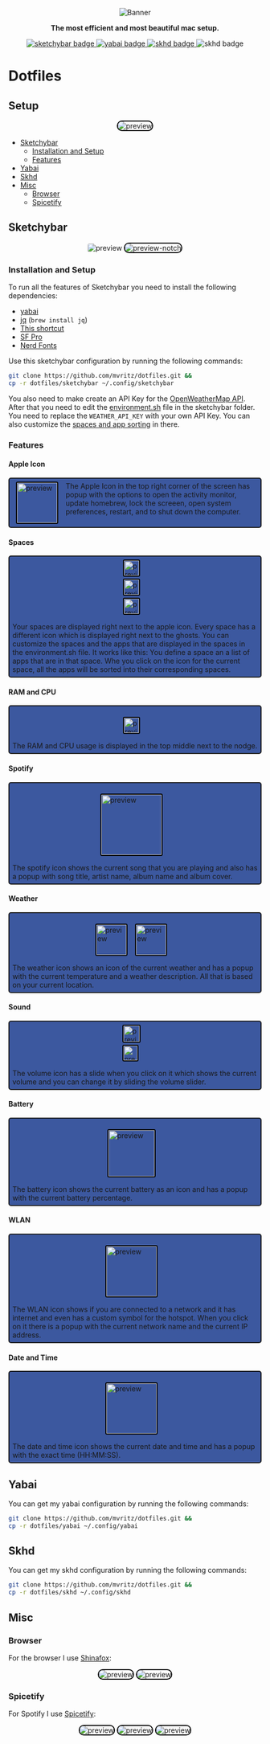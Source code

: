 <p align="center">
  <img src="assets/dotfiles.png" alt="Banner">
</p>
<p align="center">
  <b>The most efficient and most beautiful mac setup.</b>
</p>
<p align="center">
  <a href="https://github.com/FelixKratz/SketchyBar">
    <img src="https://img.shields.io/badge/sketchybar-BB96F8" alt="sketchybar badge">
  </a>
  <a href="/github.com/koekeishiya/yabai">
    <img src="https://img.shields.io/badge/yabai-BB96F8" alt="yabai badge">
  </a>
  <a href="/github.com/koekeishiya/skhd">
    <img src="https://img.shields.io/badge/skhd-BB96F8" alt="skhd badge">
  </a>
  <img src="https://img.shields.io/badge/mac--setup-BB96F8" alt="skhd badge">
</p>

# Dotfiles

## Setup

<p align="center">
  <img src="assets/sketchybar/preview.png" alt="preview" style="border: 2px solid #000; border-radius: 10px;" />
</p>

- [Sketchybar](#sketchybar)
    - [Installation and Setup](#installation-and-setup)
    - [Features](#features)
- [Yabai](#yabai)
- [Skhd](#skhd)
- [Misc](#misc)
    - [Browser](#browser)
    - [Spicetify](#spicetify)

## Sketchybar

<p align="center">
  <img src="assets/sketchybar/sketchybar.png" alt="preview" style="border-radius: 3px;" />
  <img src="assets/sketchybar/sketchybar-nodge.png" alt="preview-notch" style="border: 2px solid #000; border-radius: 10px;" />
</p>

### Installation and Setup

To run all the features of Sketchybar you need to install the following dependencies:

- [yabai](https://github.com/koekeishiya/yabai)
- [jq](https://jqlang.github.io/jq/) (`brew install jq`)
- [This shortcut](https://www.icloud.com/shortcuts/faa5f880cf19481984e9cef20c225a58)
- [SF Pro](https://developer.apple.com/fonts/)
- [Nerd Fonts](https://www.nerdfonts.com/font-downloads)

Use this sketchybar configuration by running the following commands:

```bash
git clone https://github.com/mvritz/dotfiles.git &&
cp -r dotfiles/sketchybar ~/.config/sketchybar
```

You also need to make create an API Key for the [OpenWeatherMap API](https://openweathermap.org/api). After that you
need to edit the [environment.sh](sketchybar/environment.sh) file in the sketchybar folder. You need to replace
the `WEATHER_API_KEY` with your own API Key. You can also customize the [spaces and app sorting](#spaces) in
there.

### Features

#### Apple Icon

<p style="display: flex; align-items: start; border: 2px solid; border-radius: 5px; padding: 6px; background-color: #3C589F">
  <img width="80" src="assets/sketchybar/apple.png" alt="preview" style="border: 2px solid black; border-radius: 3px; margin-right: 15px; margin-left: 7px" />
  The Apple Icon in the top right corner of the screen has popup with the options to open the activity monitor, update homebrew, 
  lock the screeen, open system preferences, restart, and to shut down the computer.
</p>

#### Spaces

<div style="display: flex; flex-direction: column; align-items: center; border: 2px solid; border-radius: 5px; padding: 6px; background-color: #3C589F">
  <div style="display: flex; flex-direction: column; gap: 4px; margin-bottom: 15px">
    <img height="30" src="assets/sketchybar/space-0.png" alt="preview" style="border: 2px solid black; border-radius: 3px; margin-right: 15px" />
    <img height="30" src="assets/sketchybar/space-1.png" alt="preview" style="border: 2px solid black; border-radius: 3px; margin-right: 15px" />
    <img height="30" src="assets/sketchybar/space-2.png" alt="preview" style="border: 2px solid black; border-radius: 3px; margin-right: 15px" />
  </div>
  <div style="display: flex; flex-direction: row; width: 100%; align-items: start">
    Your spaces are displayed right next to the apple icon. Every space has a different icon which is displayed right next to the ghosts. You can customize the 
    spaces and the apps that are displayed in the spaces in the environment.sh file. It works like this: You define a space an a list of apps
    that are in that space. Whe you click on the icon for the current space, all the apps will be sorted into their corresponding spaces.
  </div>
</div>

#### RAM and CPU

<div style="display: flex; flex-direction: column; align-items: center; border: 2px solid; border-radius: 5px; padding: 6px; background-color: #3C589F">
  <div style="display: flex; flex-direction: column; margin-bottom: 15px; margin-top: 15px">
    <img height="30" src="assets/sketchybar/cpu-ram.png" alt="preview" style="border: 2px solid black; border-radius: 3px; margin-right: 15px" />
  </div>
  <div style="display: flex; flex-direction: row; width: 100%; align-items: start">
    The RAM and CPU usage is displayed in the top middle next to the nodge.
  </div>
</div>

#### Spotify

<div style="display: flex; flex-direction: column; align-items: center; border: 2px solid; border-radius: 5px; padding: 6px; background-color: #3C589F">
  <div style="display: flex; flex-direction: column; margin-bottom: 15px; margin-top: 15px">
    <img height="120" src="assets/sketchybar/spotify.png" alt="preview" style="border: 2px solid black; border-radius: 3px; margin-right: 15px" />
  </div>
  <div style="display: flex; flex-direction: row; width: 100%; align-items: start">
    The spotify icon shows the current song that you are playing and also has a popup with song title, artist name, album name and album cover.
  </div>
</div>

#### Weather

<div style="display: flex; flex-direction: column; align-items: center; border: 2px solid; border-radius: 5px; padding: 6px; background-color: #3C589F">
  <div style="display: flex; flex-direction: row; margin-bottom: 15px; margin-top: 15px">
    <img height="60" src="assets/sketchybar/weather-0.png" alt="preview" style="border: 2px solid black; border-radius: 3px; margin-right: 15px" />
    <img height="60" src="assets/sketchybar/weather-1.png" alt="preview" style="border: 2px solid black; border-radius: 3px; margin-right: 15px" />
  </div>
  <div style="display: flex; flex-direction: row; width: 100%; align-items: start">
    The weather icon shows an icon of the current weather and has a popup with the current temperature and a weather description. All that is based on your current location.
  </div>
</div>

#### Sound

<div style="display: flex; flex-direction: column; align-items: center; border: 2px solid; border-radius: 5px; padding: 6px; background-color: #3C589F">
  <div style="display: flex; flex-direction: column; gap: 4px; margin-bottom: 15px">
    <img height="32" src="assets/sketchybar/vol-0.png" alt="preview" style="border: 2px solid black; border-radius: 3px; margin-right: 15px" />
    <img height="28.5" src="assets/sketchybar/vol-1.png" alt="preview" style="border: 2px solid black; border-radius: 3px; margin-right: 15px" />
  </div>
  <div style="display: flex; flex-direction: row; width: 100%; align-items: start">
    The volume icon has a slide when you click on it which shows the current volume and you can change it by sliding the volume slider.
  </div>
</div>

#### Battery

<div style="display: flex; flex-direction: column; align-items: center; border: 2px solid; border-radius: 5px; padding: 6px; background-color: #3C589F">
  <div style="display: flex; flex-direction: column; margin-bottom: 15px; margin-top: 15px">
    <img height="92" src="assets/sketchybar/battery.png" alt="preview" style="border: 2px solid black; border-radius: 3px; margin-right: 15px" />
  </div>
  <div style="display: flex; flex-direction: row; width: 100%; align-items: start">
    The battery icon shows the current battery as an icon and has a popup with the current battery percentage.
  </div>
</div>

#### WLAN

<div style="display: flex; flex-direction: column; align-items: center; border: 2px solid; border-radius: 5px; padding: 6px; background-color: #3C589F">
  <div style="display: flex; flex-direction: column; margin-bottom: 15px; margin-top: 15px">
    <img height="100" src="assets/sketchybar/wlan.png" alt="preview" style="border: 2px solid black; border-radius: 3px; margin-right: 15px" />
  </div>
  <div style="display: flex; flex-direction: row; width: 100%; align-items: start">
    The WLAN icon shows if you are connected to a network and it has internet and even has a custom symbol for the hotspot. When you click on it there is
    a popup with the current network name and the current IP address.
  </div>
</div>

#### Date and Time

<div style="display: flex; flex-direction: column; align-items: center; border: 2px solid; border-radius: 5px; padding: 6px; background-color: #3C589F">
  <div style="display: flex; flex-direction: column; margin-bottom: 15px; margin-top: 15px">
    <img height="100" src="assets/sketchybar/datetime.png" alt="preview" style="border: 2px solid black; border-radius: 3px; margin-right: 15px" />
  </div>
  <div style="display: flex; flex-direction: row; width: 100%; align-items: start">
    The date and time icon shows the current date and time and has a popup with the exact time (HH:MM:SS).
  </div>
</div>

## Yabai

You can get my yabai configuration by running the following commands:

```bash
git clone https://github.com/mvritz/dotfiles.git &&
cp -r dotfiles/yabai ~/.config/yabai
```

## Skhd

You can get my skhd configuration by running the following commands:

```bash
git clone https://github.com/mvritz/dotfiles.git &&
cp -r dotfiles/skhd ~/.config/skhd
```

## Misc

### Browser

For the browser I use [Shinafox](https://github.com/Shina-SG/Shina-Fox):

<p align="center">
  <img src="assets/browser/shinafox-1.png" alt="preview" style="border: 2px solid #000; border-radius: 10px;" />
  <img src="assets/browser/shinafox-0.png" alt="preview" style="border: 2px solid #000; border-radius: 10px;" />
</p>

### Spicetify

For Spotify I use [Spicetify](https://spicetify.app/):

<p align="center">
  <img src="assets/music/spicetify-0.png" alt="preview" style="border: 2px solid #000; border-radius: 10px;" />
  <img src="assets/music/spicetify-1.png" alt="preview" style="border: 2px solid #000; border-radius: 10px;" />
  <img src="assets/music/spicetify-2.png" alt="preview" style="border: 2px solid #000; border-radius: 10px;" />
</p>